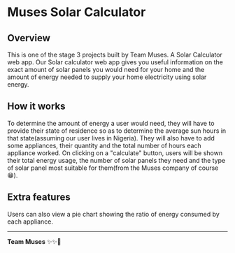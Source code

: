 # Muses Solar Calculator

## Overview

This is one of the stage 3 projects built by Team Muses. A Solar Calculator web app. Our Solar calculator web app gives you useful information on the exact amount of solar panels you would need for your home and the amount of energy needed to supply your home electricity using solar energy. 

## How it works

To determine the amount of energy a user would need, they will have to provide their state of residence so as to determine the average sun hours in that state(assuming our user lives in Nigeria). They will also have to add some appliances, their quantity and the total number of hours each appliance worked. On clicking on a "calculate" button, users will be shown their total energy usage, the number of solar panels they need and the type of solar panel most suitable for them(from the Muses company of course 😁). 

## Extra features 

Users can also view a pie chart showing the ratio of energy consumed by each appliance.

----

**Team Muses** ✨✨🚀

